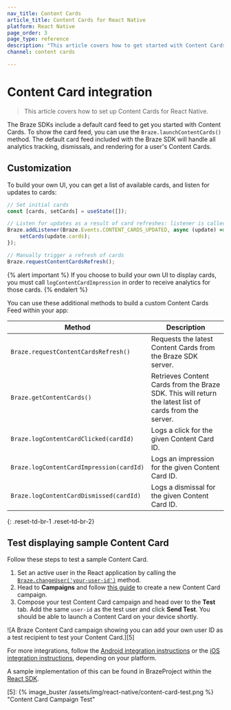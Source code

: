 ```yaml
---
nav_title: Content Cards
article_title: Content Cards for React Native
platform: React Native
page_order: 3
page_type: reference
description: "This article covers how to get started with Content Cards for React Native apps."
channel: content cards

---
```


# Content Card integration

> This article covers how to set up Content Cards for React Native.

The Braze SDKs include a default card feed to get you started with Content Cards. To show the card feed, you can use the `Braze.launchContentCards()` method. The default card feed included with the Braze SDK will handle all analytics tracking, dismissals, and rendering for a user's Content Cards.

## Customization

To build your own UI, you can get a list of available cards, and listen for updates to cards:

```javascript
// Set initial cards
const [cards, setCards] = useState([]);

// Listen for updates as a result of card refreshes: listener is called whenever the card is updated, such as on a new session, on a manual refresh with `requestContentCardsRefresh()`, or when a user calls up the Content Card feed and it's after the timeout period
Braze.addListener(Braze.Events.CONTENT_CARDS_UPDATED, async (update) => {
    setCards(update.cards);
});

// Manually trigger a refresh of cards
Braze.requestContentCardsRefresh();
```

{% alert important %}
If you choose to build your own UI to display cards, you must call `logContentCardImpression` in order to receive analytics for those cards.
{% endalert %}

You can use these additional methods to build a custom Content Cards Feed within your app:

| Method                                         | Description                                                                                            |
| ---------------------------------------------- | ------------------------------------------------------------------------------------------------------ |
| `Braze.requestContentCardsRefresh()`     | Requests the latest Content Cards from the Braze SDK server.                                           |
| `Braze.getContentCards()`                | Retrieves Content Cards from the Braze SDK. This will return the latest list of cards from the server. |
| `Braze.logContentCardClicked(cardId)`    | Logs a click for the given Content Card ID.                                                            |
| `Braze.logContentCardImpression(cardId)` | Logs an impression for the given Content Card ID.                                                      |
| `Braze.logContentCardDismissed(cardId)`  | Logs a dismissal for the given Content Card ID.                                                        |
{: .reset-td-br-1 .reset-td-br-2}

## Test displaying sample Content Card

Follow these steps to test a sample Content Card.

1. Set an active user in the React application by calling the [`Braze.changeUser('your-user-id')`](https://js.appboycdn.com/web-sdk/latest/doc/modules/braze.html#changeuser) method.
2. Head to **Campaigns** and follow [this guide][4] to create a new Content Card campaign.
3. Compose your test Content Card campaign and head over to the **Test** tab. Add the same `user-id` as the test user and click **Send Test**. You should be able to launch a Content Card on your device shortly.

![A Braze Content Card campaign showing you can add your own user ID as a test recipient to test your Content Card.][5]

For more integrations, follow the [Android integration instructions][2] or the [iOS integration instructions][3], depending on your platform.

A sample implementation of this can be found in BrazeProject within the [React SDK][1].

[1]: https://github.com/braze-inc/braze-react-native-sdk
[2]: {{site.baseurl}}/developer_guide/platform_integration_guides/android/content_cards/data_models/
[3]: https://braze-inc.github.io/braze-swift-sdk/tutorials/braze/c2-contentcardsui
[4]: {{site.baseurl}}/user_guide/message_building_by_channel/content_cards/create
[5]: {% image_buster /assets/img/react-native/content-card-test.png %} "Content Card Campaign Test"
